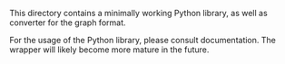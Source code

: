 This directory contains a minimally working Python library, as well as converter for the graph format.

For the usage of the Python library, please consult documentation. The wrapper will likely become more mature in the future.